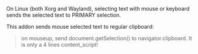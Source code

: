 On Linux (both Xorg and Wayland), selecting text with mouse or keyboard sends the selected text to PRIMARY selection.

This addon sends mouse selected text to regular clipboard:

> on mouseup, send document.getSelection() to navigator.clipboard. It is only a 4 lines content_script!
